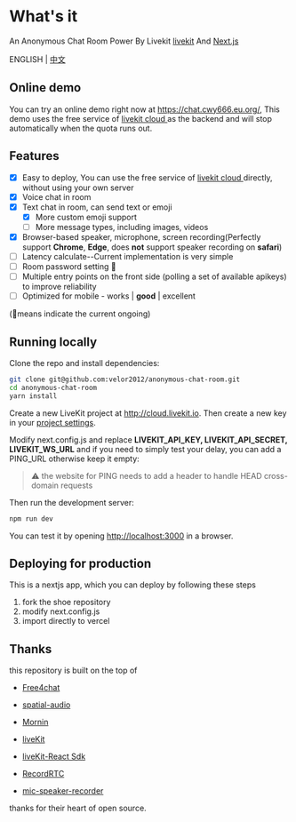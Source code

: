 # What's it
An Anonymous Chat Room Power By Livekit [livekit](https://livekit.io/) And [Next.js](https://nextjs.org/)

ENGLISH | [中文](./README-cn.md)

## Online demo

You can try an online demo right now at <https://chat.cwy666.eu.org/>, This demo uses the free service of [livekit cloud ](https://cloud.livekit.io) as the backend and will stop automatically when the quota runs out.

## Features
- [x] Easy to deploy, You can use the free service of  [livekit cloud ](https://cloud.livekit.io) directly, without using your own server
- [x] Voice chat in room
- [x] Text chat in room, can send text or emoji
  - [x] More custom emoji support
  - [ ] More message types, including images, videos
- [x] Browser-based speaker, microphone, screen recording(Perfectly support **Chrome**, **Edge**, does **not** support speaker recording on **safari**)
- [ ] Latency calculate--Current implementation is very simple
- [ ] Room password setting 🚩
- [ ] Multiple entry points on the front side (polling a set of available apikeys) to improve reliability
- [ ] Optimized for mobile - works | **good** | excellent 

(🚩means  indicate  the current ongoing)

## Running locally

Clone the repo and install dependencies:

```bash
git clone git@github.com:velor2012/anonymous-chat-room.git
cd anonymous-chat-room
yarn install
```

Create a new LiveKit project at <http://cloud.livekit.io>. Then create a new key in your [project settings](https://cloud.livekit.io/projects/p_/settings/keys).

Modify next.config.js and replace **LIVEKIT_API_KEY, LIVEKIT_API_SECRET, LIVEKIT_WS_URL** and if you need to simply test your delay, you can add a PING_URL otherwise keep it empty:

> :warning: the website for PING needs to add a header to handle HEAD cross-domain requests

Then run the development server:

```bash
npm run dev
```

You can test it by opening <http://localhost:3000> in a browser.

## Deploying for production

This is a nextjs app, which you can deploy by following these steps
1. fork the shoe repository
2. modify next.config.js
3. import directly to vercel

## Thanks

this repository is built on the top of
 - [Free4chat](https://github.com/madawei2699/free4chat)

 - [spatial-audio](https://github.com/livekit-examples/)

 - [Mornin](https://mornin.fm/) 
 - [liveKit](https://livekit.io) 
 - [liveKit-React Sdk](https://github.com/livekit/components-js)
 - [RecordRTC](https://github.com/muaz-khan/RecordRTC)
 - [mic-speaker-recorder](https://github.com/asrul10/mic-speaker-recorder)

thanks for their heart of open source.